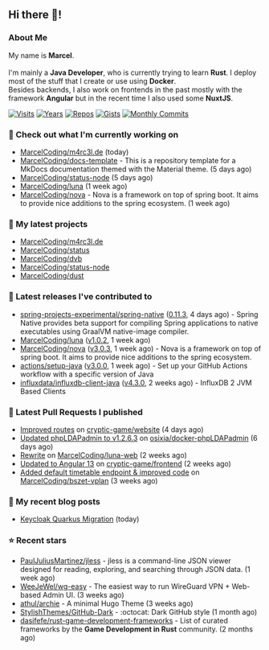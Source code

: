## Hi there 👋!




### About Me

My name is **Marcel**.
<br><br>
I'm mainly a **Java Developer**, who is currently trying to learn **Rust**. I deploy most of the stuff that I create or use using **Docker**.
<br>
Besides backends, I also work on frontends in the past mostly with the framework **Angular** but in the recent time I also used some **NuxtJS**. 

[![Visits](https://badges.pufler.dev/visits/MarcelCoding/MarcelCoding?style=flat-square&color=black&logo=github)](https://github.com/MarcelCoding)
[![Years](https://badges.pufler.dev/years/MarcelCoding?style=flat-square&color=black&logo=github)](https://github.com/MarcelCoding)
[![Repos](https://badges.pufler.dev/repos/MarcelCoding?style=flat-square&color=black&logo=github)](https://github.com/MarcelCoding?tab=repositories)
[![Gists](https://badges.pufler.dev/gists/MarcelCoding?style=flat-square&color=black&logo=github)](https://gist.github.com/MarcelCoding)
[![Monthly Commits](https://badges.pufler.dev/commits/monthly/MarcelCoding?style=flat-square&color=black&logo=github)](https://github.com/MarcelCoding)

### 👷 Check out what I'm currently working on

- [MarcelCoding/m4rc3l.de](https://github.com/MarcelCoding/m4rc3l.de) (today)
- [MarcelCoding/docs-template](https://github.com/MarcelCoding/docs-template) - This is a repository template for a MkDocs documentation themed with the Material theme. (5 days ago)
- [MarcelCoding/status-node](https://github.com/MarcelCoding/status-node) (5 days ago)
- [MarcelCoding/luna](https://github.com/MarcelCoding/luna) (1 week ago)
- [MarcelCoding/nova](https://github.com/MarcelCoding/nova) - Nova is a framework on top of spring boot. It aims to provide nice additions to the spring ecosystem. (1 week ago)

### 🌱 My latest projects

- [MarcelCoding/m4rc3l.de](https://github.com/MarcelCoding/m4rc3l.de)
- [MarcelCoding/status](https://github.com/MarcelCoding/status)
- [MarcelCoding/dvb](https://github.com/MarcelCoding/dvb)
- [MarcelCoding/status-node](https://github.com/MarcelCoding/status-node)
- [MarcelCoding/dust](https://github.com/MarcelCoding/dust)

### 🔭 Latest releases I've contributed to

- [spring-projects-experimental/spring-native](https://github.com/spring-projects-experimental/spring-native) ([0.11.3](https://github.com/spring-projects-experimental/spring-native/releases/tag/0.11.3), 4 days ago) - Spring Native provides beta support for compiling Spring applications to native executables using GraalVM native-image compiler.
- [MarcelCoding/luna](https://github.com/MarcelCoding/luna) ([v1.0.2](https://github.com/MarcelCoding/luna/releases/tag/v1.0.2), 1 week ago)
- [MarcelCoding/nova](https://github.com/MarcelCoding/nova) ([v3.0.3](https://github.com/MarcelCoding/nova/releases/tag/v3.0.3), 1 week ago) - Nova is a framework on top of spring boot. It aims to provide nice additions to the spring ecosystem.
- [actions/setup-java](https://github.com/actions/setup-java) ([v3.0.0](https://github.com/actions/setup-java/releases/tag/v3.0.0), 1 week ago) - Set up your GitHub Actions workflow with a specific version of Java
- [influxdata/influxdb-client-java](https://github.com/influxdata/influxdb-client-java) ([v4.3.0](https://github.com/influxdata/influxdb-client-java/releases/tag/v4.3.0), 2 weeks ago) - InfluxDB 2 JVM Based Clients

### 🔨 Latest Pull Requests I published

- [Improved routes](https://github.com/cryptic-game/website/pull/352) on [cryptic-game/website](https://github.com/cryptic-game/website) (4 days ago)
- [Updated phpLDAPadmin to v1.2.6.3](https://github.com/osixia/docker-phpLDAPadmin/pull/95) on [osixia/docker-phpLDAPadmin](https://github.com/osixia/docker-phpLDAPadmin) (6 days ago)
- [Rewrite](https://github.com/MarcelCoding/luna-web/pull/231) on [MarcelCoding/luna-web](https://github.com/MarcelCoding/luna-web) (2 weeks ago)
- [Updated to Angular 13](https://github.com/cryptic-game/frontend/pull/314) on [cryptic-game/frontend](https://github.com/cryptic-game/frontend) (2 weeks ago)
- [Added default timetable endpoint &amp; improved code](https://github.com/MarcelCoding/bszet-vplan/pull/91) on [MarcelCoding/bszet-vplan](https://github.com/MarcelCoding/bszet-vplan) (3 weeks ago)

### 📜 My recent blog posts

- [Keycloak Quarkus Migration](https://m4rc3l.de/blog/keycloak-quarkus-migration) (today)

### ⭐ Recent stars

- [PaulJuliusMartinez/jless](https://github.com/PaulJuliusMartinez/jless) - jless is a command-line JSON viewer designed for reading, exploring, and searching through JSON data. (1 week ago)
- [WeeJeWel/wg-easy](https://github.com/WeeJeWel/wg-easy) - The easiest way to run WireGuard VPN &#43; Web-based Admin UI. (3 weeks ago)
- [athul/archie](https://github.com/athul/archie) - A minimal Hugo Theme (3 weeks ago)
- [StylishThemes/GitHub-Dark](https://github.com/StylishThemes/GitHub-Dark) - :octocat: Dark GitHub style (1 month ago)
- [dasifefe/rust-game-development-frameworks](https://github.com/dasifefe/rust-game-development-frameworks) - List of curated frameworks by the **Game Development in Rust** community. (2 months ago)
